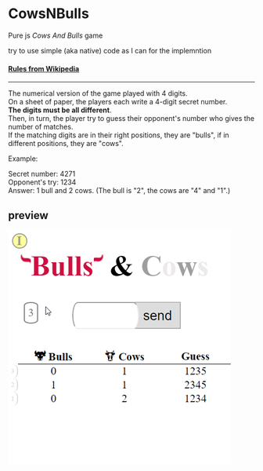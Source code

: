 CowsNBulls
==========

Pure js _Cows And Bulls_ game

try to use simple (aka native) code as I can for the implemntion

#### [Rules from Wikipedia](https://en.wikipedia.org/wiki/Bulls_and_Cows)
-------------------------
The numerical version of the game played with 4 digits.    
On a sheet of paper, the players each write a 4-digit secret number.  
__The digits must be all different__.  
Then, in turn, the player try to guess their opponent's number who gives the number of matches.  
If the matching digits are in their right positions, they are "bulls", if in different positions, they are "cows".

Example:  

Secret number: 4271  
Opponent's try: 1234  
Answer: 1 bull and 2 cows. (The bull is "2", the cows are "4" and "1".)  

preview
-------
![preview](./BullsNcows.png)
